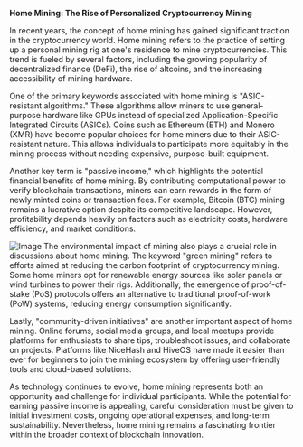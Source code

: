 **Home Mining: The Rise of Personalized Cryptocurrency Mining**

In recent years, the concept of home mining has gained significant traction in the cryptocurrency world. Home mining refers to the practice of setting up a personal mining rig at one's residence to mine cryptocurrencies. This trend is fueled by several factors, including the growing popularity of decentralized finance (DeFi), the rise of altcoins, and the increasing accessibility of mining hardware.

One of the primary keywords associated with home mining is "ASIC-resistant algorithms." These algorithms allow miners to use general-purpose hardware like GPUs instead of specialized Application-Specific Integrated Circuits (ASICs). Coins such as Ethereum (ETH) and Monero (XMR) have become popular choices for home miners due to their ASIC-resistant nature. This allows individuals to participate more equitably in the mining process without needing expensive, purpose-built equipment.

Another key term is "passive income," which highlights the potential financial benefits of home mining. By contributing computational power to verify blockchain transactions, miners can earn rewards in the form of newly minted coins or transaction fees. For example, Bitcoin (BTC) mining remains a lucrative option despite its competitive landscape. However, profitability depends heavily on factors such as electricity costs, hardware efficiency, and market conditions.


![Image](https://github.com/user-attachments/assets/31692037-0104-4703-abd1-696b6a7dd41b)
The environmental impact of mining also plays a crucial role in discussions about home mining. The keyword "green mining" refers to efforts aimed at reducing the carbon footprint of cryptocurrency mining. Some home miners opt for renewable energy sources like solar panels or wind turbines to power their rigs. Additionally, the emergence of proof-of-stake (PoS) protocols offers an alternative to traditional proof-of-work (PoW) systems, reducing energy consumption significantly.

Lastly, "community-driven initiatives" are another important aspect of home mining. Online forums, social media groups, and local meetups provide platforms for enthusiasts to share tips, troubleshoot issues, and collaborate on projects. Platforms like NiceHash and HiveOS have made it easier than ever for beginners to join the mining ecosystem by offering user-friendly tools and cloud-based solutions.

As technology continues to evolve, home mining represents both an opportunity and challenge for individual participants. While the potential for earning passive income is appealing, careful consideration must be given to initial investment costs, ongoing operational expenses, and long-term sustainability. Nevertheless, home mining remains a fascinating frontier within the broader context of blockchain innovation.
